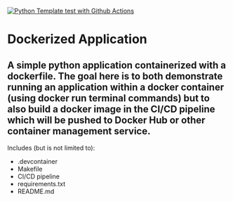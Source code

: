 [![Python Template test with Github Actions](https://github.com/nogibjj/IDS706_Fennie_Template/actions/workflows/CI_CD.yml/badge.svg)](https://github.com/nogibjj/IDS706_Fennie_Template/actions/workflows/CI_CD.yml)



# Dockerized Application
## A simple python application containerized with a dockerfile. The goal here is to both demonstrate running an application within a docker container (using docker run terminal commands) but to also build a docker image in the CI/CD pipeline which will be pushed to Docker Hub or other container management service.
Includes (but is not limited to):
- .devcontainer
- Makefile
- CI/CD pipeline
- requirements.txt
- README.md
